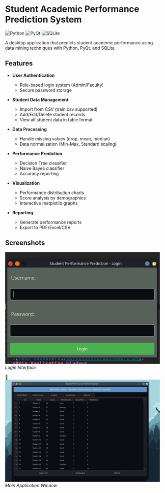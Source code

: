 # Student Academic Performance Prediction System

![Python](https://img.shields.io/badge/Python-3.8%2B-blue)
![PyQt](https://img.shields.io/badge/PyQt-5.15-green)
![SQLite](https://img.shields.io/badge/SQLite-3.34-lightgrey)

A desktop application that predicts student academic performance using data mining techniques with Python, PyQt, and SQLite.

## Features

- **User Authentication**
  - Role-based login system (Admin/Faculty)
  - Secure password storage

- **Student Data Management**
  - Import from CSV (train.csv supported)
  - Add/Edit/Delete student records
  - View all student data in table format

- **Data Processing**
  - Handle missing values (drop, mean, median)
  - Data normalization (Min-Max, Standard scaling)

- **Performance Prediction**
  - Decision Tree classifier
  - Naive Bayes classifier
  - Accuracy reporting

- **Visualization**
  - Performance distribution charts
  - Score analysis by demographics
  - Interactive matplotlib graphs

- **Reporting**
  - Generate performance reports
  - Export to PDF/Excel/CSV

## Screenshots

![Login Window](screenshots/login.png)
*Login Interface*

🦍
![Main Dashboard](screenshots/dashboard.png)
*Main Application Window*

